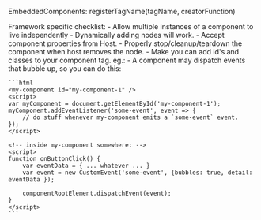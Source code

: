 
EmbeddedComponents: 
    registerTagName(tagName, creatorFunction)

Framework specific checklist:
    - Allow multiple instances of a component to live independently
    - Dynamically adding nodes will work.
    - Accept component properties from Host.
    - Properly stop/cleanup/teardown the component when host removes the node.
    - Make you can add id's and classes to your component tag.
        eg.: <my-component id="my-component-1" />
    - A component may dispatch events that bubble up, so you can do this:

    ```html
    <my-component id="my-component-1" />
    <script>
    var myComponent = document.getElementById('my-component-1');
    myComponent.addEventListener('some-event', event => {
        // do stuff whenever my-component emits a `some-event` event.
    });
    </script>

    <!-- inside my-component somewhere: -->
    <script>
    function onButtonClick() {
        var eventData = { ... whatever ... } 
        var event = new CustomEvent('some-event', {bubbles: true, detail: eventData });
        
        componentRootElement.dispatchEvent(event);
    }
    </script>
    ```


